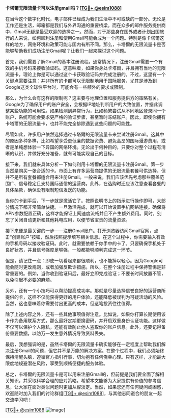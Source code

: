 **卡塔爾无限流量卡可以注册gmail吗？[[TG💪+ @esim1088](https://t.me/s/esim1088)]**

在当今这个数字化时代，电子邮件已经成为我们生活中不可或缺的一部分。无论是工作还是生活，邮箱都是我们与外界沟通的重要桥梁。而在众多的邮件服务提供商中，Gmail无疑是最受欢迎的选择之一。然而，对于那些身在国外或者计划出国旅行的人来说，如何顺利注册和使用Gmail可能会成为一个问题。特别是像卡塔爾这样的地方，网络环境和政策可能与国内有所不同。那么，卡塔爾的无限流量卡是否能够帮助我们成功注册Gmail呢？让我们一起来探讨这个问题。

首先，我们需要了解Gmail的基本注册流程。通常情况下，注册Gmail需要一个有效的手机号码来接收验证码。这意味着，如果你身处卡塔爾，并且拥有当地的无限流量卡，理论上你是可以通过这个卡获取验证码并完成注册的。不过，这里有一个关键点需要注意：并非所有的卡都可以无限制地用于国际服务，尤其是涉及到Google这类全球性平台时，可能会有一些额外的要求或限制。

那么，为什么会有这样的限制呢？这主要与地理位置和服务提供方的策略有关。Google为了确保用户的账户安全，会根据IP地址判断用户的大致位置，并据此调整某些功能的可用性。如果检测到异常行为，比如频繁尝试从不同地区登录同一个账户，系统可能会要求更严格的验证步骤，甚至暂时冻结账户。因此，即使你拥有卡塔爾的无限流量卡，也并不能完全排除遇到这些问题的可能性。

尽管如此，许多用户依然选择通过卡塔爾的无限流量卡来尝试注册Gmail。这其中的原因多种多样，比如希望享受更低廉的数据资费、避免高昂的国际漫游费用，或者是单纯想体验一下异国的网络环境。无论出于何种目的，只要你对整个过程有清晰的认识，并做好充分准备，就有可能实现自己的目标。

接下来，我们就来具体分析一下如何利用卡塔爾的无限流量卡注册Gmail。第一步当然是购买一张合适的卡。市面上有许多运营商提供的无限流量套餐可供选择，但并不是所有套餐都适合用来注册Gmail。一般来说，我们应该优先考虑那些覆盖范围广、信号稳定且支持国际通信的运营商。此外，在选购时还应该注意查看套餐的具体条款，确保没有限制短信发送的功能。

当你的卡到手后，下一步就是激活它了。按照说明书上的指示进行操作即可，大部分情况下都非常简单快捷。一旦激活完成，就可以开始设置手机网络连接。确保将APN参数配置正确，这样才能保证上网速度流畅并且不产生额外费用。同时，别忘了关闭自动更新和其他耗电应用，以便节省宝贵的流量资源。

接下来便是最关键的一步——注册Gmail账户。打开浏览器访问Gmail官网，点击“创建账户”按钮，然后按照提示填写相关信息。在这个过程中，你需要输入有效的手机号码以接收验证码。此时，就需要依赖于你手中的卡了。只要确保手机处于良好状态，并且信号强度足够强，一般都能够顺利完成这一环节。

但是，请记住一点：即使一切看起来都很顺利，也不能掉以轻心。因为Google可能会随时更改规则，或者加强反欺诈措施。所以，在整个注册过程中保持警惕是非常重要的。例如，当你收到验证码后，最好立即完成验证；不要长时间放置不管，以免引起不必要的麻烦。

另外，还有一个小技巧可以帮助提高成功率。那就是尽量选择信誉良好的运营商所提供的卡，这样不仅能获得更好的用户体验，还能降低被误判为可疑活动的风险。当然，这也意味着你需要付出更高的成本，但这笔投资往往值得。

除了上述内容之外，还有一些其他事项值得注意。比如说，如果你打算长期使用该卡作为备用联系方式，那么最好定期更换密码，并开启双重身份认证功能。这样做不仅可以保护个人隐私，还能有效防止他人盗取你的账户信息。此外，还要记得备份重要数据，以防万一发生意外情况导致资料丢失。

最后，我想强调的是，虽然卡塔爾的无限流量卡确实能够在一定程度上帮助我们解决注册Gmail的问题，但它并不是万能的解决方案。在整个过程中，我们必须始终保持清醒头脑，遵循官方指引行事，切勿抱有任何侥幸心理。只有这样，才能最大限度地规避潜在风险，享受到顺畅便捷的服务体验。

总之，卡塔爾的无限流量卡是可以用来注册Gmail的，但前提是我们要全面了解相关知识，并采取科学合理的应对策略。希望本文能够为大家提供有价值的参考信息，让大家在面对类似问题时更加从容淡定。当然，如果您还有任何疑问或困惑，欢迎随时加入我们的讨论群组[[TG💪+ @esim1088](https://t.me/s/esim1088)]，与其他志同道合的朋友一起交流学习吧！

[[TG💪+ @esim1088](https://t.me/s/esim1088) ![Image](https://i.postimg.cc/4NQfJmqS/Snipaste-2025-05-13-00-14-12.png)]